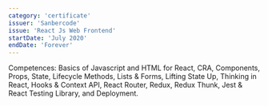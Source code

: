 ```yaml
---
category: 'certificate'
issuer: 'Sanbercode'
issue: 'React Js Web Frontend'
startDate: 'July 2020'
endDate: 'Forever'
---
```


Competences: Basics of Javascript and HTML for React, CRA, Components, Props, State, Lifecycle Methods, Lists & Forms, Lifting State Up, Thinking in React, Hooks & Context API, React Router, Redux, Redux Thunk, Jest & React Testing Library, and Deployment.
